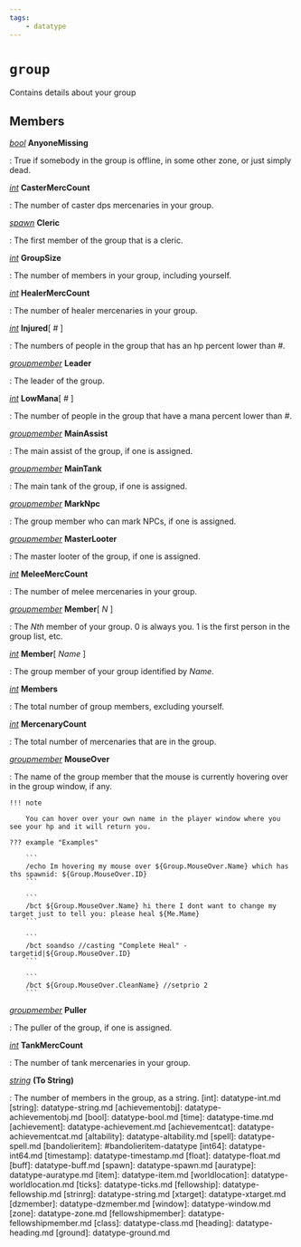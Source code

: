 ```yaml
---
tags:
    - datatype
---
```

# `group`

Contains details about your group

## Members

[_bool_](datatype-bool.md) **AnyoneMissing**

:   True if somebody in the group is offline, in some other zone, or just simply dead.

[_int_](datatype-int.md) **CasterMercCount**

:   The number of caster dps mercenaries in your group.

[_spawn_](datatype-spawn.md) **Cleric**

:   The first member of the group that is a cleric.

[_int_](datatype-int.md) **GroupSize**

:   The number of members in your group, including yourself.

[_int_](datatype-int.md) **HealerMercCount**

:   The number of healer mercenaries in your group.

[_int_](datatype-int.md) **Injured**[ _#_ ]

:   The numbers of people in the group that has an hp percent lower than _#_.

[_groupmember_](datatype-groupmember.md) **Leader**

:   The leader of the group.

[_int_](datatype-int.md) **LowMana**[ _#_ ]

:   The number of people in the group that have a mana percent lower than _#_.

[_groupmember_](datatype-groupmember.md) **MainAssist**

:   The main assist of the group, if one is assigned.

[_groupmember_](datatype-groupmember.md) **MainTank**

:   The main tank of the group, if one is assigned.

[_groupmember_](datatype-groupmember.md) **MarkNpc**

:   The group member who can mark NPCs, if one is assigned.

[_groupmember_](datatype-groupmember.md) **MasterLooter**

:   The master looter of the group, if one is assigned.

[_int_](datatype-int.md) **MeleeMercCount**

:   The number of melee mercenaries in your group.

[_groupmember_](datatype-groupmember.md) **Member**[ _N_ ]

:   The _Nth_ member of your group. 0 is always you. 1 is the first person in the group list, etc.

[_int_](datatype-int.md) **Member**[ _Name_ ]

:   The group member of your group identified by _Name_.

[_int_](datatype-int.md) **Members**

:   The total number of group members, excluding yourself.

[_int_](datatype-int.md) **MercenaryCount** 

:   The total number of mercenaries that are in the group.

[_groupmember_](datatype-groupmember.md) **MouseOver**

:   The name of the group member that the mouse is currently hovering over in the group window, if any.

    !!! note

        You can hover over your own name in the player window where you see your hp and it will return you.
        
    ??? example "Examples"

        ```
        /echo Im hovering my mouse over ${Group.MouseOver.Name} which has ths spawnid: ${Group.MouseOver.ID}
        ```

        ```
        /bct ${Group.MouseOver.Name} hi there I dont want to change my target just to tell you: please heal ${Me.Mame}
        ```

        ```
        /bct soandso //casting "Complete Heal" -targetid|${Group.MouseOver.ID}
        ```

        ```
        /bct ${Group.MouseOver.CleanName} //setprio 2
        ```

[_groupmember_](datatype-groupmember.md) **Puller**

:   The puller of the group, if one is assigned.

[_int_](datatype-int.md) **TankMercCount**

:   The number of tank mercenaries in your group.

[_string_](datatype-string.md) **(To String)**

:   The number of members in the group, as a string.
[int]: datatype-int.md
[string]: datatype-string.md
[achievementobj]: datatype-achievementobj.md
[bool]: datatype-bool.md
[time]: datatype-time.md
[achievement]: datatype-achievement.md
[achievementcat]: datatype-achievementcat.md
[altability]: datatype-altability.md
[spell]: datatype-spell.md
[bandolieritem]: #bandolieritem-datatype
[int64]: datatype-int64.md
[timestamp]: datatype-timestamp.md
[float]: datatype-float.md
[buff]: datatype-buff.md
[spawn]: datatype-spawn.md
[auratype]: datatype-auratype.md
[item]: datatype-item.md
[worldlocation]: datatype-worldlocation.md
[ticks]: datatype-ticks.md
[fellowship]: datatype-fellowship.md
[strinrg]: datatype-string.md
[xtarget]: datatype-xtarget.md
[dzmember]: datatype-dzmember.md
[window]: datatype-window.md
[zone]: datatype-zone.md
[fellowshipmember]: datatype-fellowshipmember.md
[class]: datatype-class.md
[heading]: datatype-heading.md
[ground]: datatype-ground.md
